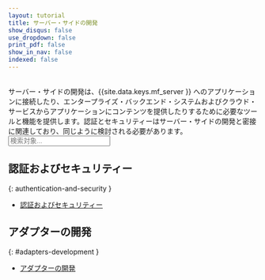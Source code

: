 ```yaml
---
layout: tutorial
title: サーバー・サイドの開発
show_disqus: false
use_dropdown: false
print_pdf: false
show_in_nav: false
indexed: false
---
```

<!-- NLS_CHARSET=UTF-8 -->
<br>
サーバー・サイドの開発は、{{site.data.keys.mf_server }} へのアプリケーションに接続したり、エンタープライズ・バックエンド・システムおよびクラウド・サービスからアプリケーションにコンテンツを提供したりするために必要なツールと機能を提供します。認証とセキュリティーはサーバー・サイドの開発と密接に関連しており、同じように検討される必要があります。

<form role="searchbox"  aria-label="Inline search field" action="{{site.baseurl}}/search/" method="get">
    <div class="input-group add-on">
        <input style="width: 206px" id="search-input" type="text" aria-label="search field" class="form-control" placeholder="検索対象..." name="q">
    </div>
</form>

## 認証およびセキュリティー
{: authentication-and-security }
* [認証およびセキュリティー](../authentication-and-security/)

## アダプターの開発
{: #adapters-development }
* [アダプターの開発](../adapters/)
